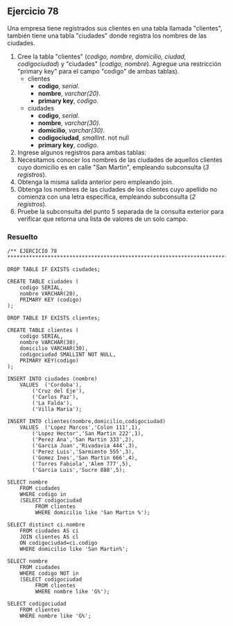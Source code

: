 ## Ejercicio 78

Una empresa tiene registrados sus clientes en una tabla llamada "clientes", también tiene una tabla "ciudades" donde registra los nombres de las ciudades.

1. Cree la tabla "clientes" (*codigo, nombre, domicilio, ciudad, codigociudad*) y "ciudades" (*codigo, nombre*). Agregue una restricción "primary key" para el campo "codigo" de ambas tablas).
	* clientes
		* **codigo**, *serial*.
		* **nombre**, *varchar(20)*.
		* **primary key**, *codigo*.
	* ciudades
		* **codigo**, *serial*.
		* **nombre**, *varchar(30)*.
		* **domicilio**, *varchar(30)*.
		* **codigociudad**, *smallint*. not null
		* **primary key**, *codigo*.
2. Ingrese algunos registros para ambas tablas:
3. Necesitamos conocer los nombres de las ciudades de aquellos clientes cuyo domicilio es en calle "San Martin", empleando subconsulta (*3 registros*).
4. Obtenga la misma salida anterior pero empleando join.
5. Obtenga los nombres de las ciudades de los clientes cuyo apellido no comienza con una letra específica, empleando subconsulta (*2 registros*).
6. Pruebe la subconsulta del punto 5 separada de la consulta exterior para verificar que retorna una lista de valores de un solo campo.


### Resuelto	
``` 			
/** EJERCICIO 78
******************************************************************************/

DROP TABLE IF EXISTS ciudades;

CREATE TABLE ciudades (
	codigo SERIAL,
	nombre VARCHAR(20),
	PRIMARY KEY (codigo)
);

DROP TABLE IF EXISTS clientes;

CREATE TABLE clientes (
	codigo SERIAL,
	nombre VARCHAR(30),
	domicilio VARCHAR(30),
	codigociudad SMALLINT NOT NULL,
	PRIMARY KEY(codigo)
);

INSERT INTO ciudades (nombre) 
	VALUES	('Cordoba'),
		('Cruz del Eje'),
		('Carlos Paz'),
		('La Falda'),
		('Villa Maria');

INSERT INTO clientes(nombre,domicilio,codigociudad) 
	VALUES	('Lopez Marcos','Colon 111',1),
		('Lopez Hector','San Martin 222',1),
		('Perez Ana','San Martin 333',2),
		('Garcia Juan','Rivadavia 444',3),
		('Perez Luis','Sarmiento 555',3),
		('Gomez Ines','San Martin 666',4),
		('Torres Fabiola','Alem 777',5),
		('Garcia Luis','Sucre 888',5);
		
SELECT nombre
	FROM ciudades
	WHERE codigo in
	(SELECT codigociudad
		 FROM clientes
		 WHERE domicilio like 'San Martin %');
		 
SELECT distinct ci.nombre
	FROM ciudades AS ci
	JOIN clientes AS cl
	ON codigociudad=ci.codigo
	WHERE domicilio like 'San Martin%';
	
SELECT nombre
	FROM ciudades
	WHERE codigo NOT in
	(SELECT codigociudad
		 FROM clientes
		 WHERE nombre like 'G%');
		 
SELECT codigociudad
	FROM clientes
	WHERE nombre like 'G%';


``` 			
